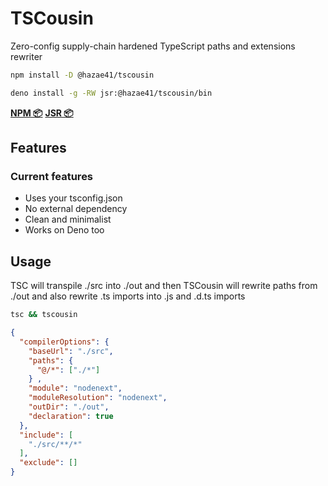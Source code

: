 # TSCousin

Zero-config supply-chain hardened TypeScript paths and extensions rewriter

```bash
npm install -D @hazae41/tscousin
```

```bash
deno install -g -RW jsr:@hazae41/tscousin/bin
```

[**NPM 📦**](https://www.npmjs.com/package/@hazae41/tscousin) [**JSR 📦**](https://jsr.io/@hazae41/tscousin)

## Features

### Current features
- Uses your tsconfig.json
- No external dependency
- Clean and minimalist
- Works on Deno too

## Usage

TSC will transpile ./src into ./out and then TSCousin will rewrite paths from ./out and also rewrite .ts imports into .js and .d.ts imports

```bash
tsc && tscousin
```

```json
{
  "compilerOptions": {
    "baseUrl": "./src",
    "paths": {
      "@/*": ["./*"]
    } ,
    "module": "nodenext",
    "moduleResolution": "nodenext",
    "outDir": "./out",
    "declaration": true
  },
  "include": [
    "./src/**/*"
  ],
  "exclude": []
}
```